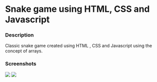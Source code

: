 # Snake game using HTML, CSS and Javascript

### Description
  
  Classic snake game created using HTML , CSS and Javascript using the concept of arrays.
  
### Screenshots

<img src="Screenshots/1.png">

<img src="Screenshots/2.png">

